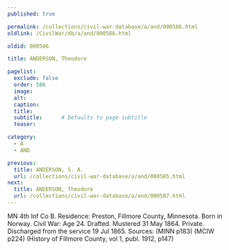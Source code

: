 ```yaml
---
published: true

permalink: /collections/civil-war-database/a/and/000586.html
oldlink: /CivilWar/db/a/and/000586.html

oldid: 000586

title: ANDERSON, Theodore

pagelist:
  exclude: false
  order: 586
  image: 
  alt:
  caption:
  title:
  subtitle:      # Defaults to page subtitle
  teaser:

category: 
  - A 
  - AND

previous:
  title: ANDERSON, S. A.
  url: /collections/civil-war-database/a/and/000585.html  
next:
  title: ANDERSON, Theodore
  url: /collections/civil-war-database/a/and/000587.html   
---
```

MN 4th Inf Co B. Residence: Preston, Fillmore County, Minnesota. Born in Norway. Civil War: Age 24. Drafted. Mustered 31 May 1864. Private. Discharged from the service 19 Jul 1865. Sources: (MINN p183) (MCIW p224) (History of Fillmore County, vol 1, publ. 1912, p147)